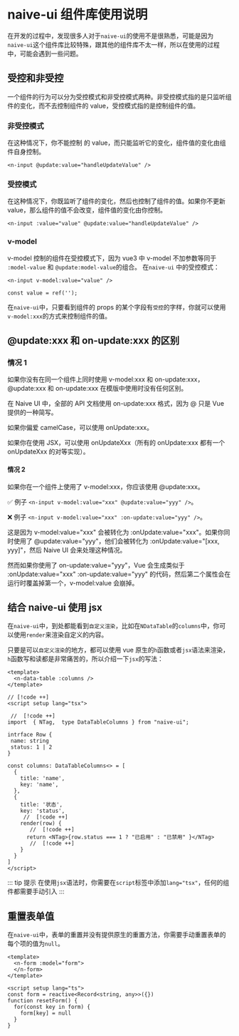 # naive-ui 组件库使用说明

在开发的过程中，发现很多人对于`naive-ui`的使用不是很熟悉，可能是因为`naive-ui`这个组件库比较特殊，跟其他的组件库不太一样，所以在使用的过程中，可能会遇到一些问题。

## 受控和非受控

一个组件的行为可以分为受控模式和非受控模式两种。非受控模式指的是只监听组件的变化，而不去控制组件的 value，受控模式指的是控制组件的值。

### 非受控模式

在这种情况下，你不能控制 <n-input /> 的 value，而只能监听它的变化，组件值的变化由组件自身控制。

```vue
<n-input @update:value="handleUpdateValue" />
```

### 受控模式

在这种情况下，你既监听了组件的变化，然后也控制了组件的值。如果你不更新 value，那么组件的值不会改变，组件值的变化由你控制。

```vue
<n-input :value="value" @update:value="handleUpdateValue" />
```

### v-model

v-model 控制的组件在受控模式下，因为 vue3 中 v-model 不加参数等同于 `:model-value` 和 `@update:model-value`的组合。
在`naive-ui` 中的受控模式：

```vue
<n-input v-model:value="value" />

const value = ref('');
```

在`naive-ui`中，只要看到组件的 props 的某个字段有`受控`的字样，你就可以使用`v-model:xxx`的方式来控制组件的值。

## @update:xxx 和 on-update:xxx 的区别

### 情况 1

如果你没有在同一个组件上同时使用 v-model:xxx 和 on-update:xxx，@update:xxx 和 on-update:xxx 在模版中使用时没有任何区别。

在 Naive UI 中，全部的 API 文档使用 on-update:xxx 格式，因为 @ 只是 Vue 提供的一种简写。

如果你偏爱 camelCase，可以使用 onUpdate:xxx。

如果你在使用 JSX，可以使用 onUpdateXxx（所有的 onUpdate:xxx 都有一个 onUpdateXxx 的对等实现）。

#### 情况 2

如果你在一个组件上使用了 v-model:xxx，你应该使用 @update:xxx。

✅ 例子 `<n-input v-model:value="xxx" @update:value="yyy" />`。

❌ 例子 `<n-input v-model:value="xxx" :on-update:value="yyy" />`。

这是因为 v-model:value="xxx" 会被转化为 :onUpdate:value="xxx"。如果你同时使用了 @update:value="yyy"，他们会被转化为 :onUpdate:value="[xxx, yyy]"，然后 Naive UI 会来处理这种情况。

然而如果你使用了 on-update:value="yyy"，Vue 会生成类似于 :onUpdate:value="xxx" :on-update:value="yyy" 的代码，然后第二个属性会在运行时覆盖掉第一个，v-model:value 会崩掉。

## 结合 naive-ui 使用 jsx

在`naive-ui`中，到处都能看到`自定义渲染`，比如在`NDataTable`的`columns`中，你可以使用`render`来渲染自定义的内容。

只要是可以`自定义渲染`的地方，都可以使用 vue 原生的`h`函数或者`jsx`语法来渲染，`h`函数写和读都是非常痛苦的，所以介绍一下`jsx`的写法：

```vue
<template>
  <n-data-table :columns />
</template>

// [!code ++]
<script setup lang="tsx">

 //  [!code ++]
import  { NTag,  type DataTableColumns } from "naive-ui";

intrface Row {
 name: string
 status: 1 | 2
}

const columns: DataTableColumns<> = [
  {
    title: 'name',
    key: 'name',
  },
  {
    title: '状态',
    key: 'status',
     //  [!code ++]
    render(row) {
       //  [!code ++]
      return <NTag>{row.status === 1 ? "已启用" : "已禁用" }</NTag>
       //  [!code ++]
    }
  }
]
</script>
```

::: tip 提示
在使用`jsx`语法时，你需要在`script`标签中添加`lang="tsx"`，任何的组件都需要手动引入
:::

## 重置表单值

在`naive-ui`中，表单的重置并没有提供原生的重置方法，你需要手动重置表单的每个项的值为`null`。

```vue
<template>
  <n-form :model="form">
  </n-form>
</template>

<script setup lang="ts">
const form = reactive<Record<string, any>>({})
function resetForm() {
  for(const key in form) {
    form[key] = null
  }
}
```
